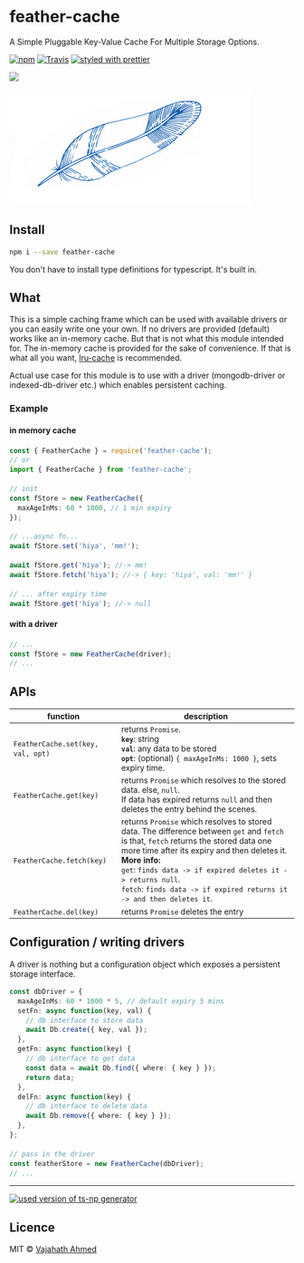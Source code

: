 # feather-cache

A Simple Pluggable Key-Value Cache For Multiple Storage Options.

[![npm](https://img.shields.io/npm/v/feather-cache.svg)](https://www.npmjs.com/package/feather-cache)
[![Travis](https://img.shields.io/travis/vajahath/feather-cache.svg)](https://travis-ci.org/vajahath/feather-cache)
[![styled with prettier](https://img.shields.io/badge/code_style-prettier-ff69b4.svg)](https://github.com/prettier/prettier)

<!-- [![npm](https://img.shields.io/npm/dt/feather-cache.svg)]()
[![Built with generator-ts-np](https://img.shields.io/badge/scaffolding-ts_np-2699ad.svg)](https://github.com/vajahath/generator-ts-np) -->

[![](https://img.shields.io/badge/TypeScript-Ready-blue.svg)](https://www.typescriptlang.org/)

![](media/feather.png)

## Install

```bash
npm i --save feather-cache
```

You don't have to install type definitions for typescript. It's built in.

## What

This is a simple caching frame which can be used with available drivers or you can easily write one your own. If no drivers are provided (default) works like an in-memory cache. But that is not what this module intended for. The in-memory cache is provided for the sake of convenience. If that is what all you want, [lru-cache](https://www.npmjs.com/package/lru-cache) is recommended.

Actual use case for this module is to use with a driver (mongodb-driver or indexed-db-driver etc.) which enables persistent caching.

### Example

#### in memory cache

```ts
const { FeatherCache } = require('feather-cache');
// or
import { FeatherCache } from 'feather-cache';

// init
const fStore = new FeatherCache({
  maxAgeInMs: 60 * 1000, // 1 min expiry
});

// ...async fn...
await fStore.set('hiya', 'mm!');

await fStore.get('hiya'); //-> mm!
await fStore.fetch('hiya'); //-> { key: 'hiya', val: 'mm!' }

// ... after expiry time
await fStore.get('hiya'); //-> null
```

#### with a driver

```ts
// ...
const fStore = new FeatherCache(driver);
// ...
```

## APIs

| function                          | description                                                                                                                                                                                                                                                                                                                                         |
| --------------------------------- | --------------------------------------------------------------------------------------------------------------------------------------------------------------------------------------------------------------------------------------------------------------------------------------------------------------------------------------------------- |
| `FeatherCache.set(key, val, opt)` | returns `Promise`.<br>**`key`**: string<br>**`val`**: any data to be stored <br>**`opt`**: (optional) `{ maxAgeInMs: 1000 }`, sets expiry time.                                                                                                                                                                                                     |
| `FeatherCache.get(key)`           | returns `Promise` which resolves to the stored data. else, `null`. <br> If data has expired returns `null` and then deletes the entry behind the scenes.                                                                                                                                                                                            |
| `FeatherCache.fetch(key)`         | returns `Promise` which resolves to stored data. The difference between `get` and `fetch` is that, `fetch` returns the stored data one more time after its expiry and then deletes it.<br>**More info:**<br>`get`: `finds data -> if expired deletes it -> returns null`.<br>`fetch`: `finds data -> if expired returns it -> and then deletes it`. |
| `FeatherCache.del(key)`           | returns `Promise` deletes the entry                                                                                                                                                                                                                                                                                                                 |

## Configuration / writing drivers

A driver is nothing but a configuration object which exposes a persistent storage interface.

```ts
const dbDriver = {
  maxAgeInMs: 60 * 1000 * 5, // default expiry 5 mins
  setFn: async function(key, val) {
    // db interface to store data
    await Db.create({ key, val });
  },
  getFn: async function(key) {
    // db interface to get data
    const data = await Db.find({ where: { key } });
    return data;
  },
  delFn: async function(key) {
    // db interface to delete data
    await Db.remove({ where: { key } });
  },
};

// pass in the driver
const featherStore = new FeatherCache(dbDriver);
// ...
```

---

[![used version of ts-np generator](https://img.shields.io/badge/ts--np-v2.0.1-a5a5a5.svg?style=flat-square)](https://github.com/vajahath/generator-ts-np)

## Licence

MIT &copy; [Vajahath Ahmed](https://twitter.com/vajahath7)
